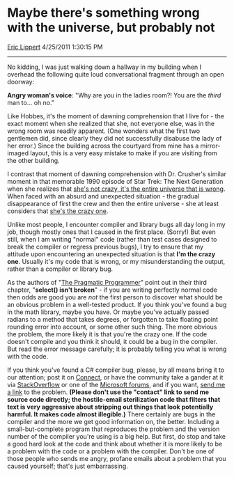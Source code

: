 <div id="page">

# Maybe there's something wrong with the universe, but probably not

[Eric Lippert](https://social.msdn.microsoft.com/profile/Eric%20Lippert) 4/25/2011 1:30:15 PM

-----

<div id="content">

<div class="mine">

No kidding, I was just walking down a hallway in my building when I overhead the following quite loud conversational fragment through an open doorway:

**Angry woman's voice**: "Why are you in the ladies room?\! You are the *third* man to... oh no."

Like Hobbes, it's the moment of dawning comprehension that I live for - the exact moment when she realized that she, not everyone else, was in the wrong room was readily apparent. (One wonders what the first two gentlemen did, since clearly they did not successfully disabuse the lady of her error.) Since the building across the courtyard from mine has a mirror-imaged layout, this is a very easy mistake to make if you are visiting from the other building.

I contrast that moment of dawning comprehension with Dr. Crusher's similar moment in that memorable 1990 episode of <span class="underline">Star Trek: The Next Generation</span> when she realizes that [she's not crazy, it's the entire universe that is wrong](https://www.youtube.com/watch?v=_nSlND2g7vc&#t=179s). When faced with an absurd and unexpected situation - the gradual disappearance of first the crew and then the entire universe - she at least considers that [she's the crazy one](http://memory-alpha.org/wiki/Remember_Me#ACT_Two).

Unlike most people, I encounter compiler and library bugs all day long in my job, though mostly ones that I caused in the first place. (Sorry\!) But even still, when I am writing "normal" code (rather than test cases designed to break the compiler or regress previous bugs), I try to ensure that my attitude upon encountering an unexpected situation is that **I'm the crazy one**. Usually it's my code that is wrong, or my misunderstanding the output, rather than a compiler or library bug.

As the authors of "<span class="underline">[The Pragmatic Programmer](http://www.pragprog.com/the-pragmatic-programmer)</span>" point out in their third chapter, "**select() isn't broken**" - if you are writing perfectly normal code then odds are good you are *not* the first person to discover what should be an obvious problem in a well-tested product. If you think you've found a bug in the math library, maybe you have. Or maybe you've actually passed radians to a method that takes degrees, or forgotten to take floating point rounding error into account, or some other such thing. The more obvious the problem, the more likely it is that you're the crazy one. If the code doesn't compile and you think it should, it could be a bug in the compiler. But read the error message carefully; it is probably telling you what is wrong with the code.

If you think you've found a C\# compiler bug, please, by all means bring it to our attention; post it on [Connect](http://connect.microsoft.com/), or have the community take a gander at it via [StackOverflow](http://www.stackoverflow.com/) or one of the [Microsoft forums](http://social.msdn.microsoft.com/Forums/en-US/csharplanguage/threads), and if you want, [send me a link](http://blogs.msdn.com/b/ericlippert/contact.aspx) to the problem. **(Please don't use the "contact" link to send me source code directly; the hostile-email sterilization code that filters that text is very aggressive about stripping out things that look potentially harmful. It makes code almost illegible.)** There certainly are bugs in the compiler and the more we get good information on, the better. Including a small-but-complete program that reproduces the problem and the version number of the compiler you're using is a big help. But first, do stop and take a good hard look at the code and think about whether it is more likely to be a problem with the code or a problem with the compiler. Don't be one of those people who sends me angry, profane emails about a problem that you caused yourself; that's just embarrassing.

</div>

</div>

</div>

